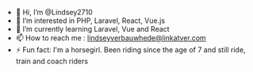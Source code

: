 - 👋 Hi, I’m @Lindsey2710
- 👀 I’m interested in PHP, Laravel, React, Vue.js
- 🌱 I’m currently learning Laravel, Vue and React
- 📫 How to reach me : lindseyverbauwhede@linkatver.com
- ⚡ Fun fact: I'm a horsegirl. Been riding since the age of 7 and still ride, train and coach riders 

<!---
Lindsey2710/Lindsey2710 is a ✨ special ✨ repository because its `README.md` (this file) appears on your GitHub profile.
You can click the Preview link to take a look at your changes.
--->
